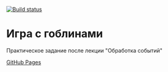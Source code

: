 [![Build status](https://ci.appveyor.com/api/projects/status/w1m4xge3cpvc9sb5/branch/main?svg=true)](https://ci.appveyor.com/project/Sapogoha/ahj-3-goblin-game/branch/main)

# Игра с гоблинами

Практическое задание после лекции "Обработка событий"

[GitHub Pages](https://sapogoha.github.io/ahj-3-goblin-game/)
